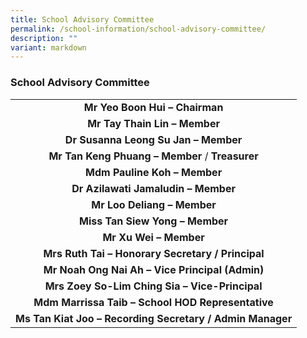 ```yaml
---
title: School Advisory Committee
permalink: /school-information/school-advisory-committee/
description: ""
variant: markdown
---
```

### School Advisory Committee

|  |
|:---:|
| **Mr Yeo Boon Hui – Chairman** |
| **Mr Tay Thain Lin – Member** |
| **Dr Susanna Leong Su Jan – Member** |
| **Mr Tan Keng Phuang – Member** / **Treasurer** |
| **Mdm Pauline Koh – Member** |
| **Dr Azilawati Jamaludin – Member** |
|**Mr Loo Deliang – Member** |
|**Miss Tan Siew Yong – Member** |
| **Mr Xu Wei – Member** |
| **Mrs Ruth Tai – Honorary Secretary / Principal** |
| **Mr Noah Ong Nai Ah – Vice Principal (Admin)** |
| **Mrs Zoey So-Lim Ching Sia – Vice-Principal** |
| **Mdm Marrissa Taib – School HOD Representative** |
| **Ms Tan Kiat Joo – Recording Secretary / Admin Manager** |